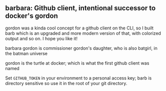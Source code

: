 ## barbara: Github client, intentional successor to docker's gordon

gordon was a kinda cool concept for a github client on the CLI, so I built barb
which is an upgraded and more modern version of that, with colorized output and
so on. I hope you like it!

barbara gordon is commissioner gordon's daughter, who is also batgirl, in the
batman universe

gordon is the turtle at docker; which is what the first github client was named

Set `GITHUB_TOKEN` in your environment to a personal access key; barb is
directory sensitive so use it in the root of your git directory.
